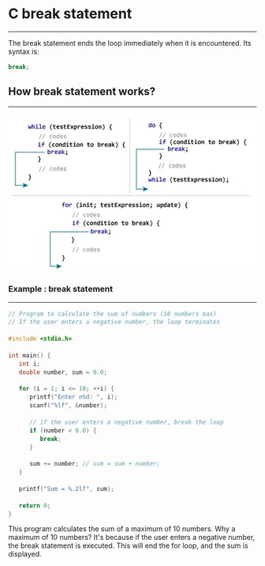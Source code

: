 # C break statement
***
The break statement ends the loop immediately when it is encountered. Its syntax is:
```c
break;
```

## How break statement works?
***
![img.png](images/break.png)

### Example : break statement
***
```c
// Program to calculate the sum of numbers (10 numbers max)
// If the user enters a negative number, the loop terminates

#include <stdio.h>

int main() {
   int i;
   double number, sum = 0.0;

   for (i = 1; i <= 10; ++i) {
      printf("Enter n%d: ", i);
      scanf("%lf", &number);

      // if the user enters a negative number, break the loop
      if (number < 0.0) {
         break;
      }

      sum += number; // sum = sum + number;
   }

   printf("Sum = %.2lf", sum);

   return 0;
}
```

This program calculates the sum of a maximum of 10 numbers. Why a maximum of 10 numbers? It's because if the user enters a negative number, the break statement is executed. This will end the for loop, and the sum is displayed.